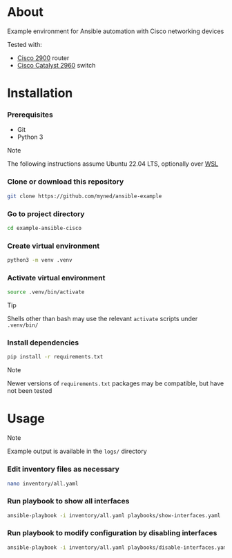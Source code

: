 # About

Example environment for Ansible automation with Cisco networking devices

Tested with:

- [Cisco 2900](https://www.cisco.com/c/en/us/products/collateral/routers/2900-series-integrated-services-routers-isr/data_sheet_c78_553896.html) router
- [Cisco Catalyst 2960](https://www.cisco.com/c/en/us/products/collateral/switches/catalyst-2960-series-switches/product_data_sheet0900aecd806b0bd8.html) switch

# Installation

### Prerequisites

- Git
- Python 3

> [!NOTE]
> The following instructions assume Ubuntu 22.04 LTS, optionally over [WSL](https://learn.microsoft.com/en-us/windows/wsl/)

### Clone or download this repository

```sh
git clone https://github.com/myned/ansible-example
```

### Go to project directory

```sh
cd example-ansible-cisco
```

### Create virtual environment

```sh
python3 -m venv .venv
```

### Activate virtual environment

```sh
source .venv/bin/activate
```

> [!TIP]
> Shells other than bash may use the relevant `activate` scripts under `.venv/bin/`

### Install dependencies

```sh
pip install -r requirements.txt
```

> [!NOTE]
> Newer versions of `requirements.txt` packages may be compatible, but have not been tested

# Usage

> [!NOTE]
> Example output is available in the `logs/` directory

### Edit inventory files as necessary

```sh
nano inventory/all.yaml
```

### Run playbook to show all interfaces

```sh
ansible-playbook -i inventory/all.yaml playbooks/show-interfaces.yaml
```

### Run playbook to modify configuration by disabling interfaces

```sh
ansible-playbook -i inventory/all.yaml playbooks/disable-interfaces.yaml
```
